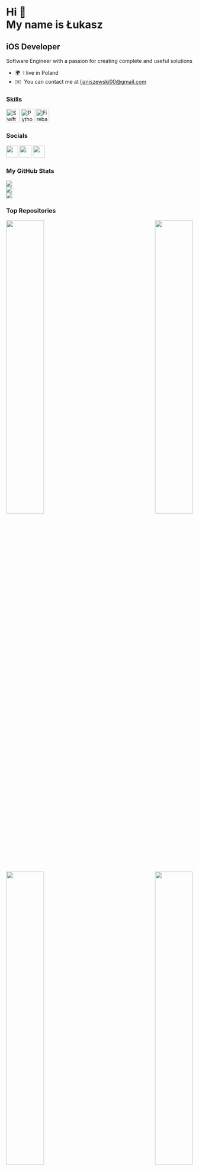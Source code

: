 Hi 👋   
My name is Łukasz
=======================

iOS Developer
-------------

Software Engineer with a passion for creating complete and useful solutions

*  🌍  I live in Poland
*  ✉️  You can contact me at [ljaniszewski00@gmail.com](mailto:ljaniszewski00@gmail.com)

### Skills
<p align="left">
<a href="https://developer.apple.com/swift/" target="_blank" rel="noreferrer"><img src="https://raw.githubusercontent.com/danielcranney/readme-generator/main/public/icons/skills/swift-colored.svg" width="36" height="36" alt="Swift" /></a>
<a href="https://www.python.org/" target="_blank" rel="noreferrer"><img src="https://raw.githubusercontent.com/danielcranney/readme-generator/main/public/icons/skills/python-colored.svg" width="36" height="36" alt="Python" /></a>
<a href="https://firebase.google.com/" target="_blank" rel="noreferrer"><img src="https://raw.githubusercontent.com/danielcranney/readme-generator/main/public/icons/skills/firebase-colored.svg" width="36" height="36" alt="Firebase" /></a>
</p>
                    
### Socials
                                 
<p align="left">                         
<a href="https://www.github.com/ljaniszewski00" target="_blank" rel="noreferrer"><img src="https://raw.githubusercontent.com/danielcranney/readme-generator/main/public/icons/socials/github.svg" width="32" height="32" /></a>                        
<a href="https://www.linkedin.com/in/ljaniszewski00" target="_blank" rel="noreferrer"><img src="https://raw.githubusercontent.com/danielcranney/readme-generator/main/public/icons/socials/linkedin.svg" width="32" height="32" /></a>                    
<a href="https://www.stackoverflow.com/users/14793963/vader20ff" target="_blank" rel="noreferrer"><img src="https://raw.githubusercontent.com/danielcranney/readme-generator/main/public/icons/socials/stackoverflow.svg" width="32" height="32" /></a></p>

### My GitHub Stats

![](https://github-readme-stats.vercel.app/api?username=ljaniszewski00&theme=dark&hide_border=false&include_all_commits=true&count_private=true)<br/>
![](https://github-readme-streak-stats.herokuapp.com/?user=ljaniszewski00&theme=dark&hide_border=false)<br/>
![](https://github-readme-stats.vercel.app/api/top-langs/?username=ljaniszewski00&theme=dark&hide_border=false&include_all_commits=true&count_private=true&layout=compact)
                      
### Top Repositories

<div width="100%" align="center"><a href="https://github.com/ljaniszewski00/Fit-Vein" align="left"><img align="left" width="45%" src="https://github-readme-stats.vercel.app/api/pin/?username=ljaniszewski00&repo=Fit-Vein&title_color=0891b2&text_color=ffffff&icon_color=0891b2&bg_color=181824&hide_border=true&locale=en" /></a><a href="https://github.com/ljaniszewski00/AroundMe" align="right"><img align="right" width="45%" src="https://github-readme-stats.vercel.app/api/pin/?username=ljaniszewski00&repo=AroundMe&title_color=0891b2&text_color=ffffff&icon_color=0891b2&bg_color=181824&hide_border=true&locale=en" /></a></div>
<br /><br /><br /><br /><br /><br /><br /><br />
<div width="100%" align="center"><a href="https://github.com/ljaniszewski00/Date-Up" align="left"><img align="left" width="45%" src="https://github-readme-stats.vercel.app/api/pin/?username=ljaniszewski00&repo=Date-Up&title_color=0891b2&text_color=ffffff&icon_color=0891b2&bg_color=181824&hide_border=true&locale=en" /></a><a href="https://github.com/ljaniszewski00/Artificial-Intelligence-Techniques" align="right"><img align="right" width="45%" src="https://github-readme-stats.vercel.app/api/pin/?username=ljaniszewski00&repo=Artificial-Intelligence-Techniques&title_color=0891b2&text_color=ffffff&icon_color=0891b2&bg_color=181824&hide_border=true&locale=en" /></a></div>
